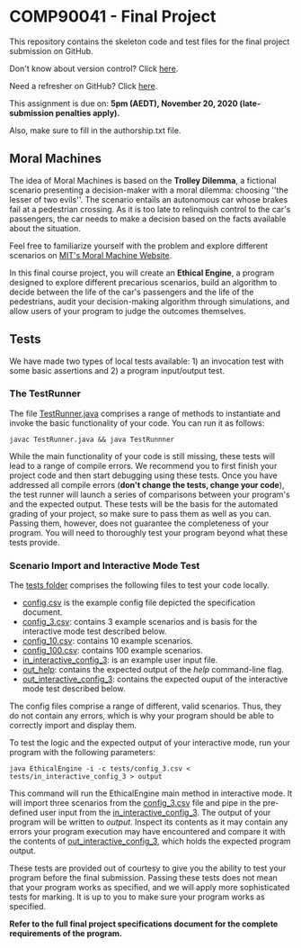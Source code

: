 # COMP90041 - Final Project

This repository contains the skeleton code and test files for the final project submission on GitHub.

Don't know about version control? Click [here](https://www.atlassian.com/git/tutorials/what-is-version-control).

Need a refresher on GitHub? Click [here](https://guides.github.com/activities/hello-world/).

This assignment is due on:
**5pm (AEDT), November 20, 2020 (late-submission penalties apply).**

Also, make sure to fill in the authorship.txt file.

## Moral Machines
The idea of Moral Machines is based on the **Trolley Dilemma**, a fictional scenario presenting a decision-maker with a moral dilemma: choosing ''the lesser of two evils''. The scenario entails an autonomous car whose brakes fail at a pedestrian crossing. As it is too late to relinquish control to the car's passengers, the car needs to make a decision based on the facts available about the situation.

Feel free to familiarize yourself with the problem and explore different scenarios on [MIT's Moral Machine Website](https://www.moralmachine.net/).

In this final course project, you will create an **Ethical Engine**, a program designed to explore different precarious scenarios, build an algorithm to decide between the life of the car's passengers and the life of the pedestrians, audit your decision-making algorithm through simulations, and allow users of your program to judge the outcomes themselves.

## Tests
We have made two types of local tests available: 1) an invocation test with some basic assertions and 2) a program input/output test.

### The TestRunner
The file [TestRunner.java](./TestRunner.java) comprises a range of methods to instantiate and invoke the basic functionality of your code. You can run it as follows:

```
javac TestRunner.java && java TestRunnner
```

While the main functionality of your code is still missing, these tests will lead to a range of compile errors. We recommend you to first finish your project code and then start debugging using these tests. Once you have addressed all compile errors (**don't change the tests, change your code**), the test runner will launch a series of comparisons between your program's and the expected output. These tests will be the basis for the automated grading of your project, so make sure to pass them as well as you can. Passing them, however, does not guarantee the completeness of your program. You will need to thoroughly test your program beyond what these tests provide.

### Scenario Import and Interactive Mode Test

The [tests folder](./tests/) comprises the following files to test your code locally. 

- [config.csv](tests/config.csv) is the example config file depicted the specification document.
- [config_3.csv](tests/config_3.csv): contains 3 example scenarios and is basis for the interactive mode test described below.
- [config_10.csv](tests/config_10.csv): contains 10 example scenarios.
- [config_100.csv](tests/config_100.csv): contains 100 example scenarios.
- [in_interactive_config_3](tests/in_interactive_config_3): is an example user input file.
- [out_help](tests/out_help): contains the expected output of the <i>help</i> command-line flag.
- [out_interactive_config_3](tests/out_interactive_config_3): contains the expected ouput of the interactive mode test described below.

The config files comprise a range of different, valid scenarios. Thus, they do not contain any errors, which is why your program should be able to correctly import and display them.

To test the logic and the expected output of your interactive mode, run your program with the following parameters:

```
java EthicalEngine -i -c tests/config_3.csv < tests/in_interactive_config_3 > output
```

This command will run the EthicalEngine main method in interactive mode. It will import three scenarios from the [config_3.csv](./tests/config_3.csv) file and pipe in the pre-defined user input from the [in_interactive_config_3](./tests/in_interactive_config_3). The output of your program will be written to <i>output</i>. Inspect its contents as it may contain any errors your program execution may have encountered and compare it with the contents of [out_interactive_config_3](./tests/out_interactive_config_3), which holds the expected program output.

These tests are provided out of courtesy to give you the ability to test your program before the final submission. Passing these tests does not mean that your program works as specified, and we will apply more sophisticated tests for marking. It is up to you to make sure your program works as specified.

**Refer to the full final project specifications document for the complete requirements of the program.**
